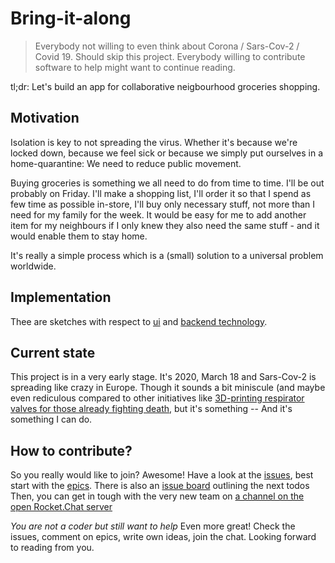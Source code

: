 # Bring-it-along

> Everybody not willing to even think about Corona / Sars-Cov-2 / Covid 19. Should skip this project. Everybody willing to contribute software to help might want to continue reading.

tl;dr: Let's build an app for collaborative neigbourhood groceries shopping.

## Motivation

Isolation is key to not spreading the virus. Whether it's because we're locked down, because we feel sick or because we simply put ourselves in a home-quarantine: We need to reduce public movement.

Buying groceries is something we all need to do from time to time.
I'll be out probably on Friday. I'll make a shopping list, I'll order it so that I spend as few time as possible in-store, I'll buy only necessary stuff, not more than I need for my family for the week.
It would be easy for me to add another item for my neighbours if I only knew they also need the same stuff - and it would enable them to stay home.

It's really a simple process which is a (small) solution to a universal problem worldwide.

## Implementation

Thee are sketches with respect to [ui](./src/ui/Readme.md) and [backend technology](./src/backend/Readme.md).

## Current state

This project is in a very early stage. It's 2020, March 18 and Sars-Cov-2 is spreading like crazy in Europe.
Though it sounds a bit miniscule (and maybe even rediculous compared to other initiatives like [3D-printing respirator valves for those already fighting death](https://www.fastcompany.com/90477940/these-good-samaritans-with-a-3d-printer-are-saving-lives-by-making-new-respirator-valves-for-free), but it's something -- And it's something I can do.

## How to contribute?

So you really would like to join? Awesome!
Have a look at the [issues](https://github.com/mrsimpson/collaborative-shopping/issues), best start with the [epics](https://github.com/mrsimpson/collaborative-shopping/issues?q=is%3Aopen+is%3Aissue+label%3Aepic).
There is also an [issue board](https://github.com/mrsimpson/collaborative-shopping/projects/1) outlining the next todos
Then, you can get in tough with the very new team on [a channel on the open Rocket.Chat server](https://open.rocket.chat/channel/collaborative-shopping-app)

*You are not a coder but still want to help*
Even more great! Check the issues, comment on epics, write own ideas, join the chat. Looking forward to reading from you.
